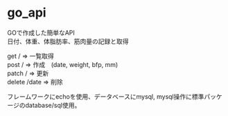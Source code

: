 # go_api
GOで作成した簡単なAPI  
日付、体重、体脂肪率、筋肉量の記録と取得

get / => 一覧取得  
post / => 作成　(date, weight, bfp, mm)  
patch / => 更新  
delete /date => 削除 

フレームワークにechoを使用、データベースにmysql, mysql操作に標準パッケージのdatabase/sql使用。

